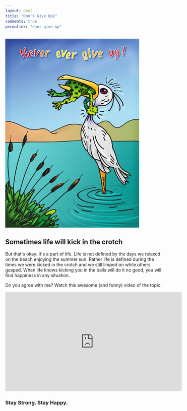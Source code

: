 ```yaml
---
layout: post
title: "Don't Give Up1"
comments: true
permalink: "dont-give-up"
---
```


![Never give up](/images/never_give_up.jpg)


## Sometimes life will kick in the crotch

But that's okay. It's a part of life. Life is not defined by the days we relaxed on the beach enjoying the summer sun. Rather life is defined during the times we were kicked in the crotch and we still limped on while others gasped. When life knows kicking you in the balls will do it no good, you will find happiness in any situation.

Do you agree with me? Watch this awesome (and funny) video of the topic.

<iframe width="560" height="315" src="https://www.youtube.com/embed/YaiXtxe_BTg" frameborder="0" allowfullscreen></iframe>

### Stay Strong. Stay Happy.
